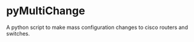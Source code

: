 pyMultiChange
=============

A python script to make mass configuration changes to cisco routers and switches.
